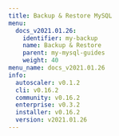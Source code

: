 ```yaml
---
title: Backup & Restore MySQL
menu:
  docs_v2021.01.26:
    identifier: my-backup
    name: Backup & Restore
    parent: my-mysql-guides
    weight: 40
menu_name: docs_v2021.01.26
info:
  autoscaler: v0.1.2
  cli: v0.16.2
  community: v0.16.2
  enterprise: v0.3.2
  installer: v0.16.2
  version: v2021.01.26
---
```


